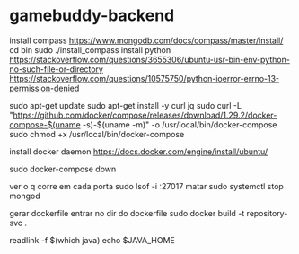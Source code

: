 # gamebuddy-backend



install compass https://www.mongodb.com/docs/compass/master/install/ cd bin sudo ./install_compass
install python
https://stackoverflow.com/questions/3655306/ubuntu-usr-bin-env-python-no-such-file-or-directory
https://stackoverflow.com/questions/10575750/python-ioerror-errno-13-permission-denied



sudo apt-get update
sudo apt-get install -y curl jq
sudo curl -L "https://github.com/docker/compose/releases/download/1.29.2/docker-compose-$(uname -s)-$(uname -m)" -o /usr/local/bin/docker-compose
sudo chmod +x /usr/local/bin/docker-compose


install docker daemon
https://docs.docker.com/engine/install/ubuntu/


sudo docker-compose down

ver o q corre em cada porta
sudo lsof -i :27017
matar
sudo systemctl stop mongod

gerar dockerfile
entrar no dir do dockerfile
sudo docker build -t repository-svc .


readlink -f $(which java)
echo $JAVA_HOME

